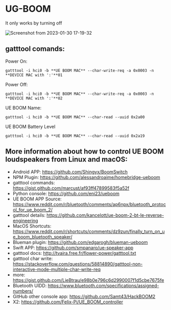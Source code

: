# UG-BOOM

It only works by turning off

![Screenshot from 2023-01-30 17-19-32](https://user-images.githubusercontent.com/36754778/215602870-49415ebc-2af0-4260-822a-806b603ffdfe.png)

## gatttool comands:

Power On:
```console
gatttool -i hci0 -b **UE BOOM MAC** --char-write-req -a 0x0003 -n **DEVICE MAC with ':'**01
```

Power Off:
```console
gatttool -i hci0 -b **UE BOOM MAC** --char-write-req -a 0x0003 -n **DEVICE MAC with ':'**02
```

UE BOOM Name:
```console
gatttool -i hci0 -b **UE BOOM MAC** --char-read --uuid 0x2a00
```

UE BOOM Battery Level
```console
gatttool -i hci0 -b **UE BOOM MAC** --char-read --uuid 0x2a19
````

## More information about how to control UE BOOM loudspeakers from Linux and macOS:
* Android APP: https://github.com/Shingyx/BoomSwitch
* NPM Plugin: https://github.com/alessandroaime/homebridge-ueboom
* gatttool commands: https://gist.github.com/marcust/af93ff47899583f5a52f
* Python console: https://github.com/eni23/ueboom
* UE BOOM APP Source: https://www.reddit.com/r/bluetooth/comments/ap6npx/bluetooth_protocol_for_ue_boom_2/
* gatttool details: https://github.com/kancelott/ue-boom-2-bt-le-reverse-engineering
* MacOS Shortcuts: https://www.reddit.com/r/shortcuts/comments/dz9zun/finally_turn_on_ue_boom_bluetooth_speaker/
* Blueman plugin: https://github.com/edgarogh/blueman-ueboom
* Swift APP: https://github.com/smpanaro/ue-speaker-app
* gatttool docs: http://tvaira.free.fr/flower-power/gatttool.txt
* gatttool char write: https://stackoverflow.com/questions/58814890/gatttool-non-interactive-mode-multiple-char-write-req
* more: https://gist.github.com/LieBtrau/e98b0e796c6d2990007f1d5cbe7675fe
* Bluetooth UIDD: https://www.bluetooth.com/specifications/assigned-numbers/
* GitHub other console app: https://github.com/Samt43/HackBOOM2
* X2: https://github.com/Felix-Pi/UE_BOOM_controller
